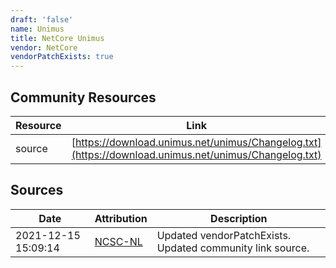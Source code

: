 ```yaml
---
draft: 'false'
name: Unimus
title: NetCore Unimus
vendor: NetCore
vendorPatchExists: true
---
```



## Community Resources
| Resource | Link |
| --- | --- |
| source | [https://download.unimus.net/unimus/Changelog.txt](https://download.unimus.net/unimus/Changelog.txt) |


## Sources
| Date | Attribution | Description |
| --- | --- | --- |
| 2021-12-15 15:09:14 | [NCSC-NL](https://github.com/NCSC-NL/log4shell/blob/main/software/README.md) | Updated vendorPatchExists. Updated community link source.  |
